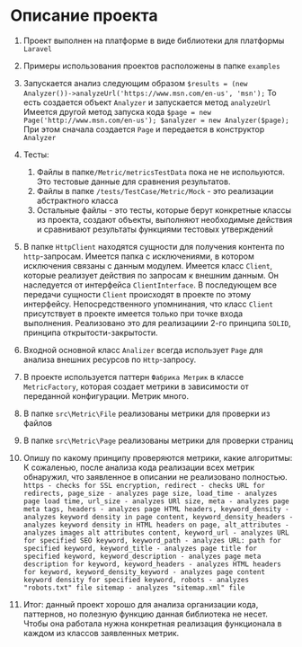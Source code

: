 # Описание проекта

1. Проект выполнен на платформе в виде библиотеки для платформы `Laravel`
2. Примеры использования проектов расположены в папке `examples`
3. Запускается анализ следующим образом 
    `$results = (new Analyzer())->analyzeUrl('https://www.msn.com/en-us', 'msn');`
То есть создается объект `Analyzer` и запускается метод `analyzeUrl`
Имеется другой метод запуска кода
``
    $page = new Page('http://www.msn.com/en-us');
    $analyzer = new Analyzer($page);
``
При этом сначала создается `Page` и передается в конструктор `Analyzer`

4. Тесты:
    1. Файлы в папке`/Metric/metricsTestData`  пока не не испольуются. Это тестовые данные для сравнения результатов.
    2. Файлы в папке `/tests/TestCase/Metric/Mock` - это реализации абстрактного класса 
    3. Остальные файлы - это тесты, которые берут конкретные классы из проекта, создают объекты, выполняют необходимые действия 
    и сравнивают результаты функциями тестовых утверждений
5. В папке `HttpClient` находятся сущности для получения контента по `http`-запросам. Имеется папка с исключениями,
в котором исключения связаны с данным модулем. Имеется класс `Client`, которые реализует действия по запросам к 
внешним данным. Он наследуется от интерфейса `ClientInterface`. В последующем все передачи сущности `Client` 
происходят в проекте по этому интерфейсу. Непосредственного упомнинания, что класс `Client` присутствует в проекте
имеется только при точке входа выполнения. Реализовано это для реализациии 2-го принципа `SOLID`, принципа открытости-закрытости.
6. Входной основной класс `Analizer` всегда использует `Page` для анализа внешних ресурсов по `Http`-запросу.
7. В проекте используется паттерн `Фабрика Метрик`  в классе  `MetricFactory`, которая создает метрики в зависимости от переданной
конфигурации. Метрик много.
8. В папке `src\Metric\File` реализованы метрики для проверки из файлов 
9. В папке `src\Metric\Page` реализованы метрики для проверки страниц 
10. Опишу по какому принципу проверяются метрики, какие алгоритмы:
К сожаленью, после анализа кода реализации всех метрик обнаружил, что заявленное в описании не реализовано полностью. 
``
https - checks for SSL encryption,
redirect - checks URL for redirects,
page_size - analyzes page size,
load_time - analyzes page load time,
url_size - analyzes URl size,
meta - analyzes page meta tags,
headers - analyzes page HTML headers,
keyword_density - analyzes keyword density in page content,
keyword_density_headers - analyzes keyword density in HTML headers on page,
alt_attributes - analyzes images alt attributes content,
keyword_url - analyzes URL for specified SEO keyword,
keyword_path - analyzes URL: path for specified keyword,
keyword_title - analyzes page title for specified keyword,
keyword_description - analyzes page meta description for keyword,
keyword_headers - analyzes HTML headers for keyword,
keyword_density_keyword - analyzes page content keyword density for specified keyword,
robots - analyzes "robots.txt" file
sitemap - analyzes "sitemap.xml" file
``
11. Итог: данный проект хорошо для анализа организации кода, паттернов, но полезную функцию данная библиотека не несет.
Чтобы она работала нужна конкретная реализация функционала в каждом из классов заявленных метрик.